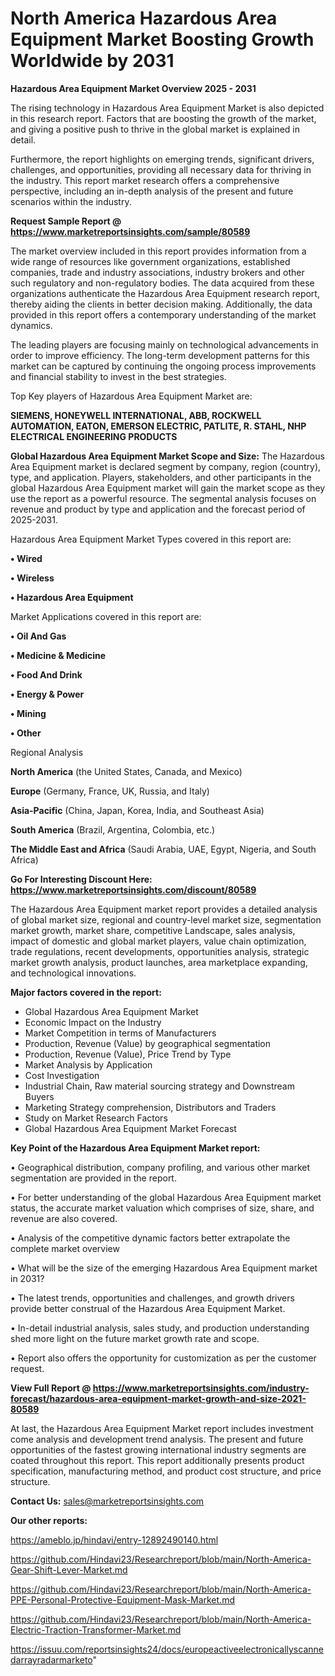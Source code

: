# North America Hazardous Area Equipment Market Boosting Growth Worldwide by 2031

<Strong> Hazardous Area Equipment Market Overview 2025 - 2031</strong>

The rising technology in Hazardous Area Equipment Market is also depicted in this research report. Factors that are boosting the growth of the market, and giving a positive push to thrive in the global market is explained in detail.

Furthermore, the report highlights on emerging trends, significant drivers, challenges, and opportunities, providing all necessary data for thriving in the industry. This report market research offers a comprehensive perspective, including an in-depth analysis of the present and future scenarios within the industry.

<strong>Request Sample Report @ <a href=https://www.marketreportsinsights.com/sample/80589>https://www.marketreportsinsights.com/sample/80589</a></strong>

The market overview included in this report provides information from a wide range of resources like government organizations, established companies, trade and industry associations, industry brokers and other such regulatory and non-regulatory bodies. The data acquired from these organizations authenticate the Hazardous Area Equipment research report, thereby aiding the clients in better decision making. Additionally, the data provided in this report offers a contemporary understanding of the market dynamics.

The leading players are focusing mainly on technological advancements in order to improve efficiency. The long-term development patterns for this market can be captured by continuing the ongoing process improvements and financial stability to invest in the best strategies.

Top Key players of Hazardous Area Equipment Market are:

<strong>SIEMENS, HONEYWELL INTERNATIONAL, ABB, ROCKWELL AUTOMATION, EATON, EMERSON ELECTRIC, PATLITE, R. STAHL, NHP ELECTRICAL ENGINEERING PRODUCTS</strong>

<strong><b>Global Hazardous Area Equipment Market Scope and Size:</b></strong>
The Hazardous Area Equipment market is declared segment by company, region (country), type, and application. Players, stakeholders, and other participants in the global Hazardous Area Equipment market will gain the market scope as they use the report as a powerful resource. The segmental analysis focuses on revenue and product by type and application and the forecast period of 2025-2031.

Hazardous Area Equipment Market Types covered in this report are:

<strong>• Wired

• Wireless

• Hazardous Area Equipment</strong>

Market Applications covered in this report are:

<strong>• Oil And Gas

• Medicine & Medicine

• Food And Drink

• Energy & Power

• Mining

• Other</strong> 

Regional Analysis

<strong>North America</strong> (the United States, Canada, and Mexico)

<strong>Europe</strong> (Germany, France, UK, Russia, and Italy)

<strong>Asia-Pacific</strong> (China, Japan, Korea, India, and Southeast Asia)

<strong>South America</strong> (Brazil, Argentina, Colombia, etc.)

<strong>The Middle East and Africa</strong> (Saudi Arabia, UAE, Egypt, Nigeria, and South Africa)

<strong>Go For Interesting Discount Here: <a href=https://www.marketreportsinsights.com/discount/80589>https://www.marketreportsinsights.com/discount/80589</a></strong>

The Hazardous Area Equipment market report provides a detailed analysis of global market size, regional and country-level market size, segmentation market growth, market share, competitive Landscape, sales analysis, impact of domestic and global market players, value chain optimization, trade regulations, recent developments, opportunities analysis, strategic market growth analysis, product launches, area marketplace expanding, and technological innovations.

<strong><b>Major factors covered in the report:</b></strong>
<ul>
  <li>Global Hazardous Area Equipment Market </li>
  <li>Economic Impact on the Industry</li>
  <li>Market Competition in terms of Manufacturers</li>
  <li>Production, Revenue (Value) by geographical segmentation</li>
  <li>Production, Revenue (Value), Price Trend by Type</li>
  <li>Market Analysis by Application</li>
  <li>Cost Investigation</li>
  <li>Industrial Chain, Raw material sourcing strategy and Downstream Buyers</li>
  <li>Marketing Strategy comprehension, Distributors and Traders</li>
  <li>Study on Market Research Factors</li>
  <li>Global Hazardous Area Equipment Market Forecast</li>
</ul>

<strong><b>Key Point of the Hazardous Area Equipment Market report:</b></strong>

• Geographical distribution, company profiling, and various other market segmentation are provided in the report.

• For better understanding of the global Hazardous Area Equipment market status, the accurate market valuation which comprises of size, share, and revenue are also covered.

• Analysis of the competitive dynamic factors better extrapolate the complete market overview

• What will be the size of the emerging Hazardous Area Equipment market in 2031?

• The latest trends, opportunities and challenges, and growth drivers provide better construal of the Hazardous Area Equipment Market.

• In-detail industrial analysis, sales study, and production understanding shed more light on the future market growth rate and scope.

• Report also offers the opportunity for customization as per the customer request.

<strong><b>View Full Report @ <a href=https://www.marketreportsinsights.com/industry-forecast/hazardous-area-equipment-market-growth-and-size-2021-80589>https://www.marketreportsinsights.com/industry-forecast/hazardous-area-equipment-market-growth-and-size-2021-80589</a></b></strong>


At last, the Hazardous Area Equipment Market report includes investment come analysis and development trend analysis. The present and future opportunities of the fastest growing international industry segments are coated throughout this report. This report additionally presents product specification, manufacturing method, and product cost structure, and price structure.

<strong>Contact Us:</strong>
sales@marketreportsinsights.com

<strong>Our other reports:</strong>

<a href=https://ameblo.jp/hindavi/entry-12892490140.html>https://ameblo.jp/hindavi/entry-12892490140.html</a>

<a href=https://github.com/Hindavi23/Researchreport/blob/main/North-America-Gear-Shift-Lever-Market.md>https://github.com/Hindavi23/Researchreport/blob/main/North-America-Gear-Shift-Lever-Market.md</a>

<a href=https://github.com/Hindavi23/Researchreport/blob/main/North-America-PPE-Personal-Protective-Equipment-Mask-Market.md>https://github.com/Hindavi23/Researchreport/blob/main/North-America-PPE-Personal-Protective-Equipment-Mask-Market.md</a>

<a href=https://github.com/Hindavi23/Researchreport/blob/main/North-America-Electric-Traction-Transformer-Market.md>https://github.com/Hindavi23/Researchreport/blob/main/North-America-Electric-Traction-Transformer-Market.md</a>

<a href=https://issuu.com/reportsinsights24/docs/europeactiveelectronicallyscannedarrayradarmarketo>https://issuu.com/reportsinsights24/docs/europeactiveelectronicallyscannedarrayradarmarketo</a>"
